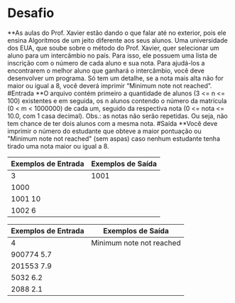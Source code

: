 # Desafio
**As aulas do Prof. Xavier estão dando o que falar até no exterior, pois ele ensina Algorítmos de um jeito diferente aos seus alunos. 
Uma universidade dos EUA, que soube sobre o método do Prof. Xavier, quer selecionar um aluno para um intercâmbio no país. 
Para isso, ele possuem uma lista de inscrição com o número de cada aluno e sua nota. 
Para ajudá-los a encontrarem o melhor aluno que ganhará o intercâmbio, você deve desenvolver um programa. 
Só tem um detalhe, se a nota mais alta não for maior ou igual a 8, você deverá imprimir “Minimum note not reached”.
#Entrada
**O arquivo contém primeiro a quantidade de alunos (3 <= n <= 100) existentes e em seguida, os n alunos contendo o número da matrícula (0 < m < 1000000) de cada um, 
seguido da respectiva nota (0 <= nota <= 10.0, com 1 casa decimal).
Obs.: as notas não serão repetidas. Ou seja, não tem chance de ter dois alunos com a mesma nota.
#Saída
**Você deve imprimir o número do estudante que obteve a maior pontuação ou "Minimum note not reached" (sem aspas) caso nenhum estudante tenha tirado uma nota maior ou igual a 8.
 
|Exemplos de Entrada  | Exemplos de Saída|
|-------------------- |------------------|
|3                    |      1001        |
|1000                 |                  |
|1001 10              |                  |
|1002  6              |                  |

|Exemplos de Entrada  | Exemplos de Saída       |
|-------------------- |-------------------------|
|4                    |Minimum note not reached |
|900774 5.7           |                         |
|201553 7.9           |                         |
|5032 6.2             |                         |
|2088 2.1             |                         |



